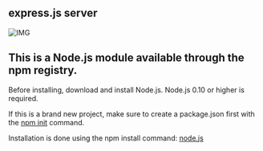 ## express.js server
![IMG](https://miro.medium.com/v2/resize:fit:1358/0*DVJGKXOACXsUprOk.png)
## This is a Node.js module available through the npm registry.

Before installing, download and install Node.js. Node.js 0.10 or higher is required.

If this is a brand new project, make sure to create a package.json first with the [npm init](https://docs.npmjs.com/creating-a-package-json-file) command.

Installation is done using the npm install command:
[node.js](https://nodejs.org)

